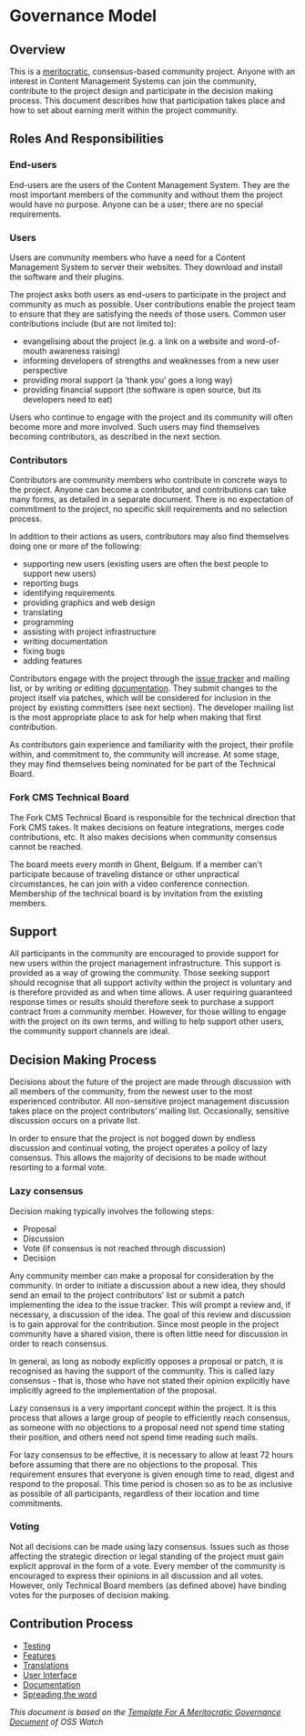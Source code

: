 # Governance Model

## Overview

This is a [meritocratic](http://www.apache.org/foundation/how-it-works.html#meritocracy), consensus-based community project. Anyone with an interest in Content Management Systems can join the community, contribute to the project design and participate in the decision making process. This document describes how that participation takes place and how to set about earning merit within the project community.


## Roles And Responsibilities

### End-users

End-users are the users of the Content Management System. They are the most important members of the community and without them the project would have no purpose. Anyone can be a user; there are no special requirements.

### Users

Users are community members who have a need for a Content Management System to server their websites. They download and install the software and their plugins.

The project asks both users as end-users to participate in the project and community as much as possible. User contributions enable the project team to ensure that they are satisfying the needs of those users. Common user contributions include (but are not limited to):

* evangelising about the project (e.g. a link on a website and word-of-mouth awareness raising)
* informing developers of strengths and weaknesses from a new user perspective
* providing moral support (a ‘thank you’ goes a long way)
* providing financial support (the software is open source, but its developers need to eat)

Users who continue to engage with the project and its community will often become more and more involved. Such users may find themselves becoming contributors, as described in the next section.

### Contributors

Contributors are community members who contribute in concrete ways to the project. Anyone can become a contributor, and contributions can take many forms, as detailed in a separate document. There is no expectation of commitment to the project, no specific skill requirements and no selection process.

In addition to their actions as users, contributors may also find themselves doing one or more of the following:

* supporting new users (existing users are often the best people to support new users)
* reporting bugs
* identifying requirements
* providing graphics and web design
* translating
* programming
* assisting with project infrastructure
* writing documentation
* fixing bugs
* adding features

Contributors engage with the project through the [issue tracker](https://github.com/forkcms/forkcms/issues) and mailing list, or by writing or editing [documentation](https://github.com/forkcms/documentation). They submit changes to the project itself via patches, which will be considered for inclusion in the project by existing committers (see next section). The developer mailing list is the most appropriate place to ask for help when making that first contribution.

As contributors gain experience and familiarity with the project, their profile within, and commitment to, the community will increase. At some stage, they may find themselves being nominated for be part of the Technical Board.

### Fork CMS Technical Board

The Fork CMS Technical Board is responsible for the technical direction that Fork CMS takes. It makes decisions on feature integrations, merges code contributions, etc. It also makes decisions when community consensus cannot be reached.

The board meets every month in Ghent, Belgium. If a member can't participate because of traveling distance or other unpractical circumstances, he can join with a video conference connection. Membership of the technical board is by invitation from the existing members.


## Support

All participants in the community are encouraged to provide support for new users within the project management infrastructure. This support is provided as a way of growing the community. Those seeking support should recognise that all support activity within the project is voluntary and is therefore provided as and when time allows. A user requiring guaranteed response times or results should therefore seek to purchase a support contract from a community member. However, for those willing to engage with the project on its own terms, and willing to help support other users, the community support channels are ideal.


## Decision Making Process

Decisions about the future of the project are made through discussion with all members of the community, from the newest user to the most experienced contributor. All non-sensitive project management discussion takes place on the project contributors’ mailing list. Occasionally, sensitive discussion occurs on a private list.

In order to ensure that the project is not bogged down by endless discussion and continual voting, the project operates a policy of lazy consensus. This allows the majority of decisions to be made without resorting to a formal vote.

### Lazy consensus

Decision making typically involves the following steps:

* Proposal
* Discussion
* Vote (if consensus is not reached through discussion)
* Decision

Any community member can make a proposal for consideration by the community. In order to initiate a discussion about a new idea, they should send an email to the project contributors’ list or submit a patch implementing the idea to the issue tracker. This will prompt a review and, if necessary, a discussion of the idea. The goal of this review and discussion is to gain approval for the contribution. Since most people in the project community have a shared vision, there is often little need for discussion in order to reach consensus.

In general, as long as nobody explicitly opposes a proposal or patch, it is recognised as having the support of the community. This is called lazy consensus - that is, those who have not stated their opinion explicitly have implicitly agreed to the implementation of the proposal.

Lazy consensus is a very important concept within the project. It is this process that allows a large group of people to efficiently reach consensus, as someone with no objections to a proposal need not spend time stating their position, and others need not spend time reading such mails.

For lazy consensus to be effective, it is necessary to allow at least 72 hours before assuming that there are no objections to the proposal. This requirement ensures that everyone is given enough time to read, digest and respond to the proposal. This time period is chosen so as to be as inclusive as possible of all participants, regardless of their location and time commitments.

### Voting

Not all decisions can be made using lazy consensus. Issues such as those affecting the strategic direction or legal standing of the project must gain explicit approval in the form of a vote. Every member of the community is encouraged to express their opinions in all discussion and all votes. However, only Technical Board members (as defined above) have binding votes for the purposes of decision making.


## Contribution Process

* [Testing](https://docs.fork-cms.com/documentation/detail/contribute/testing)
* [Features](https://docs.fork-cms.com/documentation/detail/contribute/features)
* [Translations](https://docs.fork-cms.com/documentation/detail/contribute/translations)
* [User Interface](https://docs.fork-cms.com/documentation/detail/contribute/user-interface)
* [Documentation](https://docs.fork-cms.com/documentation/detail/contribute/documentation)
* [Spreading the word](https://docs.fork-cms.com/documentation/detail/contribute/spreading-the-word)


*This document is based on the [Template For A Meritocratic Governance Document](http://www.oss-watch.ac.uk/resources/meritocraticGovernanceModel) of OSS Watch*
